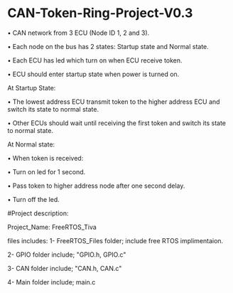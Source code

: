 # CAN-Token-Ring-Project-V0.3



• CAN network from 3 ECU (Node ID 1, 2 and 3).

• Each node on the bus has 2 states: Startup state and Normal state.

• Each ECU has led which turn on when ECU receive token.

• ECU should enter startup state when power is turned on.

At Startup State:

• The lowest address ECU transmit token to the higher address ECU and switch its state to normal state.

• Other ECUs should wait until receiving the first token and switch its state to normal state.

At Normal state:

• When token is received:

• Turn on led for 1 second.

• Pass token to higher address node after one second delay.

• Turn off the led.



#Project description:

Project_Name: FreeRTOS_Tiva 

files includes:
1- FreeRTOS_Files folder; include free RTOS implimentaion.

2- GPIO folder include; "GPIO.h, GPIO.c"

3- CAN folder include; "CAN.h, CAN.c"

4- Main folder include; main.c
